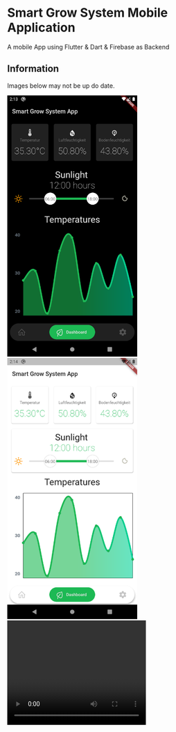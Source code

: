 # Smart Grow System Mobile Application

A mobile App using Flutter & Dart & Firebase as Backend

## Information

Images below may not be up do date.

<img src="images/sgs_home_dark.png" width="300">
<img src="images/sgs_home_bright.png" width="300">


<video width="320" height="240" controls>
  <source src="images/app.mp4" type="video/mp4">
</video>